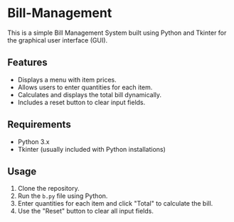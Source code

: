 # Bill-Management
This is a simple Bill Management System built using Python and Tkinter for the graphical user interface (GUI).

## Features

- Displays a menu with item prices.
- Allows users to enter quantities for each item.
- Calculates and displays the total bill dynamically.
- Includes a reset button to clear input fields.

## Requirements

- Python 3.x
- Tkinter (usually included with Python installations)

## Usage

1. Clone the repository.
2. Run the `b.py` file using Python.
3. Enter quantities for each item and click "Total" to calculate the bill.
4. Use the "Reset" button to clear all input fields.

